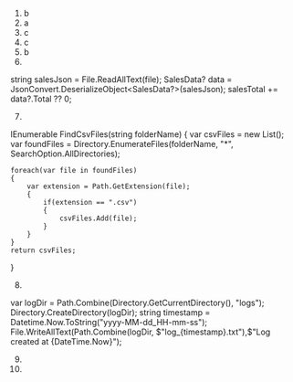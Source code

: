 1. b 
2. a 
3. c
4. c 
5. b 
6. 
string salesJson = File.ReadAllText(file);
SalesData? data = JsonConvert.DeserializeObject<SalesData?>(salesJson);
salesTotal += data?.Total ?? 0;

7. 
IEnumerable<string> FindCsvFiles(string folderName)
{
    var csvFiles = new List<string>();
    var foundFiles = Directory.EnumerateFiles(folderName, "*", SearchOption.AllDirectories);

    foreach(var file in foundFiles)
    {
        var extension = Path.GetExtension(file);
        {
            if(extension == ".csv")
            {
                csvFiles.Add(file);
            }
        } 
    }
    return csvFiles;
}

8. 
var logDir = Path.Combine(Directory.GetCurrentDirectory(), "logs");
Directory.CreateDirectory(logDir);
string timestamp = Datetime.Now.ToString("yyyy-MM-dd_HH-mm-ss");
File.WriteAllText(Path.Combine(logDir, $"log_{timestamp}.txt"),$"Log created at {DateTime.Now}");

9. 


10. 

